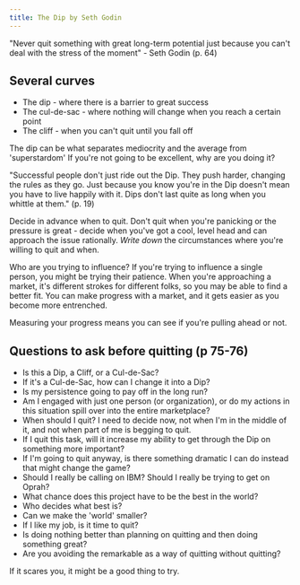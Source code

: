 ```yaml
---
title: The Dip by Seth Godin
---
```


"Never quit something with great long-term potential just because you can't deal with the stress of the moment" - Seth Godin (p. 64)

Several curves
--------------


* The dip - where there is a barrier to great success
* The cul-de-sac - where nothing will change when you reach a certain point
* The cliff - when you can't quit until you fall off


The dip can be what separates mediocrity and the average from 'superstardom'
If you're not going to be excellent, why are you doing it?

"Successful people don't just ride out the Dip. They push harder, changing the rules as they go. Just because you know you're in the Dip doesn't mean you have to live happily with it. Dips don't last quite as long when you whittle at them." (p. 19)

Decide in advance when to quit. Don't quit when you're panicking or the pressure is great - decide when you've got a cool, level head and can approach the issue rationally. *Write down* the circumstances where you're willing to quit and when.

Who are you trying to influence? If you're trying to influence a single person, you might be trying their patience. When you're approaching a market, it's different strokes for different folks, so you may be able to find a better fit. You can make progress with a market, and it gets easier as you become more entrenched.

Measuring your progress means you can see if you're pulling ahead or not.

Questions to ask before quitting (p 75-76)
------------------------------------------



* Is this a Dip, a Cliff, or a Cul-de-Sac?
* If it's a Cul-de-Sac, how can I change it into a Dip?
* Is my persistence going to pay off in the long run?
* Am I engaged with just one person (or organization), or do my actions in this situation spill over into the entire marketplace?
* When should I quit? I need to decide now, not when I'm in the middle of it, and not when part of me is begging to quit.
* If I quit this task, will it increase my ability to get through the Dip on something more important?
* If I'm going to quit anyway, is there something dramatic I can do instead that might change the game?
* Should I really be calling on IBM? Should I really be trying to get on Oprah?
* What chance does this project have to be the best in the world?
* Who decides what best is?
* Can we make the 'world' smaller?
* If I like my job, is it time to quit?
* Is doing nothing better than planning on quitting and then doing something great?
* Are you avoiding the remarkable as a way of quitting without quitting?


If it scares you, it might be a good thing to try.

